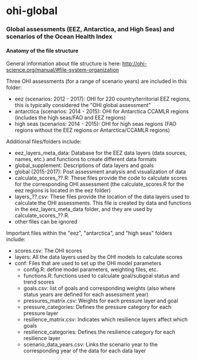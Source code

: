 ohi-global
==========
  
### Global assessments (EEZ, Antarctica, and High Seas) and scenarios of the Ocean Health Index 

#### Anatomy of the file structure

General information about file structure is here: http://ohi-science.org/manual/#file-system-organization

Three OHI assessments (for a range of scenario years) are included in this folder:

* eez (scenarios: 2012 - 2017): OHI for 220 country/territorial EEZ regions, this is typically considered the "OHI global assessment"
* antarctica (scenarios: 2014 - 2015): OHI for Antarctica CCAMLR regions (includes the high seas/FAO and EEZ regions)
* high seas (scenarios: 2014 - 2015): OHI for high seas regions (FAO regions without the EEZ regions or Antarctica/CCAMLR regions)
 

Additional files/folders include:

* eez_layers_meta_data: Database for the EEZ data layers (data sources, names, etc.) and functions to create different data formats
* global_supplement: Descriptions of data layers and goals 
* global (2015-2017): Post assessment analysis and visualization of data
* calculate\_scores_??.R: These files provide the code to calculate scores for the corresponding OHI assessment (the calculate_scores.R for the eez regions is located in the eez folder)
* layers\_??.csv: These files provide the location of the data layers used to calculate the OHI assessments.  This file is created by data and functions in the eez_layers_meta_data folder, and they are used by calculate_scores_??.R.  
* other files can be ignored

Important files within the "eez", "antarctica", and "high seas" folders include:

* scores.csv: The OHI scores
* layers: All the data layers used by the OHI models to calculate scores
* conf: Files that are used to set up the OHI model parameters
    - config.R: define model parameters, weighting files, etc.
    - functions.R: functions used to calculate goal/subgoal status and trend scores
    - goals.csv: list of goals and corresponding weights (also where status years are defined for each assessment year)
    - pressures_matrix.csv: Weights for each pressure layer and goal
    - pressure_categories: Defines the pressure category for each pressure layer
    - resilience_matrix.csv: Indicates which resilience layers affect which goals
    - resilience_categories: Defines the resilience category for each resilience layer
    - scenario_data_years.csv: Links the scenario year to the corresponding year of the data for each data layer
    
